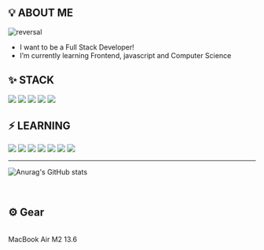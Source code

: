 ## 💡 ABOUT ME
![reversal](https://capsule-render.vercel.app/api?type=Soft&reversal=true&color=gradient&text=SoJuSo)
- I want to be a Full Stack Developer!
- I’m currently learning Frontend, javascript and Computer Science

## ✨ STACK
<img src="https://img.shields.io/badge/HTML5-e34f26?style=flat-square&logo=html5&logoColor=white"/> <img src="https://img.shields.io/badge/css-686de0?style=flat-square&logo=css3&logoColor=white"/> <img src="https://img.shields.io/badge/JavaScript-f9ca24?style=flat-square&logo=javascript&logoColor=white"/> <img src="https://img.shields.io/badge/React-61DAFB?style=flat-square&logo=React&logoColor=white"/> <img src="https://img.shields.io/badge/React Native-61DAFB?style=flat-square&logo=React&logoColor=white"/>

## ⚡ LEARNING
<img src="https://img.shields.io/badge/TypeScript-007acc?style=flat-square&logo=typescript&logoColor=white"/> <img src="https://img.shields.io/badge/TensorFlow-FF6F00?style=flat-square&logo=TensorFlow&logoColor=white"/> <img src="https://img.shields.io/badge/mysql-4479A1?style=flat-square&logo=mysql&logoColor=white"/> <img src="https://img.shields.io/badge/Node.js-339933?style=flat-square&logo=Node.js&logoColor=white"/> <img src="https://img.shields.io/badge/Git-F05032?style=flat-square&logo=git&logoColor=white"/> <img src="https://img.shields.io/badge/GitHub-181717?style=flat-square&logo=GitHub&logoColor=white"/> <img src="https://img.shields.io/badge/Flutter-02569B?style=flat-square&logo=flutter&logoColor=white"/>

---
![Anurag's GitHub stats](https://github-readme-stats.vercel.app/api?username=SoJuSo&show_icons=true&theme=radical)

<br/>

## ⚙ Gear

<br/>
MacBook Air M2 13.6

<!--
**SoJuSo/SoJuSo** is a ✨ _special_ ✨ repository because its `README.md` (this file) appears on your GitHub profile.

Here are some ideas to get you started:

- 🔭 I’m currently working on ...
- 🌱 I’m currently learning ...
- 👯 I’m looking to collaborate on ...
- 🤔 I’m looking for help with ...
- 💬 Ask me about ...
- 📫 How to reach me: ...
- 😄 Pronouns: ...
- ⚡ Fun fact: ....
123
-->
